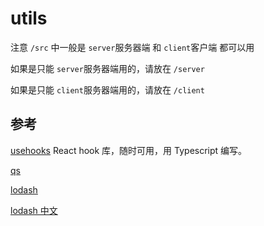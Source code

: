 # utils

注意 `/src` 中一般是 `server`服务器端 和 `client`客户端 都可以用

如果是只能 `server`服务器端用的，请放在 `/server`

如果是只能 `client`服务器端用的，请放在 `/client`

## 参考

[usehooks](https://usehooks-ts.com/) React hook 库，随时可用，用 Typescript 编写。

[qs](https://github.com/ljharb/qs)

[lodash](https://lodash.com/)

[lodash 中文](https://www.lodashjs.com/)
